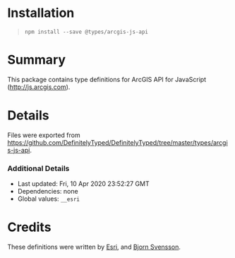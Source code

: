 # Installation
> `npm install --save @types/arcgis-js-api`

# Summary
This package contains type definitions for ArcGIS API for JavaScript (http://js.arcgis.com).

# Details
Files were exported from https://github.com/DefinitelyTyped/DefinitelyTyped/tree/master/types/arcgis-js-api.

### Additional Details
 * Last updated: Fri, 10 Apr 2020 23:52:27 GMT
 * Dependencies: none
 * Global values: `__esri`

# Credits
These definitions were written by [Esri](https://github.com/Esri), and [Bjorn Svensson](https://github.com/bsvensson).
